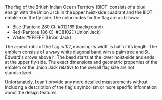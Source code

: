 The flag of the British Indian Ocean Territory (BIOT) consists of a blue ensign with the Union Jack in the upper hoist-side quadrant and the BIOT emblem on the fly side. The color codes for the flag are as follows: 

- Blue (Pantone 280 C): #012169 (background)
- Red (Pantone 186 C): #C8102E (Union Jack)
- White: #FFFFFF (Union Jack)

The aspect ratio of the flag is 1:2, meaning its width is half of its length. The emblem consists of a wavy white diagonal band with a palm tree and St. Edward's crown above it. The band starts at the lower hoist-side and ends at the upper fly-side. The exact dimensions and geometric properties of the emblem or the Union Jack relative to the overall flag size are not standardized.

Unfortunately, I can't provide any more detailed measurements without including a description of the flag's symbolism or more specific information about the design features.
